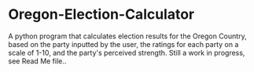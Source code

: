 # Oregon-Election-Calculator
A python program that calculates election results for the Oregon Country, based on the party inputted by the user, the ratings for each party on a scale of 1-10, and the party's perceived strength. Still a work in progress, see Read Me file..
